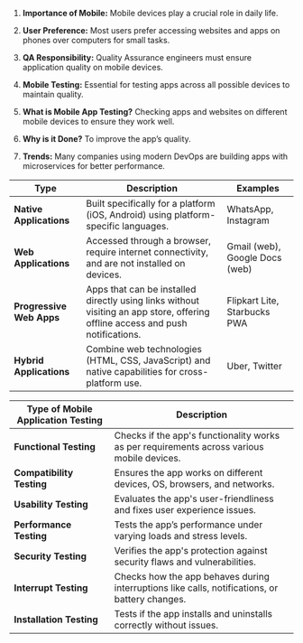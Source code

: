 1. **Importance of Mobile:** Mobile devices play a crucial role in daily life.  
2. **User Preference:** Most users prefer accessing websites and apps on phones over computers for small tasks.  
3. **QA Responsibility:** Quality Assurance engineers must ensure application quality on mobile devices.  
4. **Mobile Testing:** Essential for testing apps across all possible devices to maintain quality.

1. **What is Mobile App Testing?** Checking apps and websites on different mobile devices to ensure they work well.  
2. **Why is it Done?** To improve the app’s quality.  
3. **Trends:** Many companies using modern DevOps are building apps with microservices for better performance.  

| **Type**                  | **Description**                                                                                                                | **Examples**                          |  
|---------------------------|--------------------------------------------------------------------------------------------------------------------------------|---------------------------------------|  
| **Native Applications**   | Built specifically for a platform (iOS, Android) using platform-specific languages.                                            | WhatsApp, Instagram                   |  
| **Web Applications**      | Accessed through a browser, require internet connectivity, and are not installed on devices.                                   | Gmail (web), Google Docs (web)        |  
| **Progressive Web Apps**  | Apps that can be installed directly using links without visiting an app store, offering offline access and push notifications. | Flipkart Lite, Starbucks PWA          |  
| **Hybrid Applications**   | Combine web technologies (HTML, CSS, JavaScript) and native capabilities for cross-platform use.                               | Uber, Twitter|  


| **Type of Mobile Application Testing** | **Description**                                                                               |  
|----------------------------------------|-----------------------------------------------------------------------------------------------|  
| **Functional Testing**                 | Checks if the app's functionality works as per requirements across various mobile devices.    |  
| **Compatibility Testing**              | Ensures the app works on different devices, OS, browsers, and networks.                       |  
| **Usability Testing**                  | Evaluates the app's user-friendliness and fixes user experience issues.                       |  
| **Performance Testing**                | Tests the app’s performance under varying loads and stress levels.                            |  
| **Security Testing**                   | Verifies the app's protection against security flaws and vulnerabilities.                     |  
| **Interrupt Testing**                  | Checks how the app behaves during interruptions like calls, notifications, or battery changes.|  
| **Installation Testing**               | Tests if the app installs and uninstalls correctly without issues.                            |  


